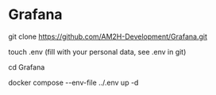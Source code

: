 # Grafana

git clone https://github.com/AM2H-Development/Grafana.git

touch .env (fill with your personal data, see .env in git)

cd Grafana

docker compose --env-file ../.env up -d

